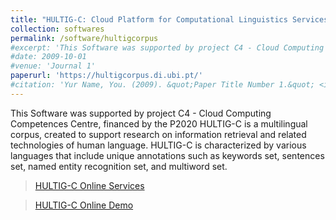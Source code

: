 ```yaml
---
title: "HULTIG-C: Cloud Platform for Computational Linguistics Services"
collection: softwares
permalink: /software/hultigcorpus
#excerpt: 'This Software was supported by project C4 - Cloud Computing Competences Centre, financed by the P2020.'
#date: 2009-10-01
#venue: 'Journal 1'
paperurl: 'https://hultigcorpus.di.ubi.pt/'
#citation: 'Yur Name, You. (2009). &quot;Paper Title Number 1.&quot; <i>Journal 1</i>. 1(1).'
---
```

This Software was supported by project C4 - Cloud Computing Competences Centre, financed by the P2020
HULTIG-C is a multilingual corpus, created to support research on information retrieval and related technologies of human language. HULTIG-C is characterized by various languages that include unique annotations such as keywords set, sentences set, named entity recognition set, and multiword set.

> [HULTIG-C Online Services](https://hultigcorpus-api.di.ubi.pt/)

> [HULTIG-C Online Demo](https://hultigcorpus-demo.di.ubi.pt/)